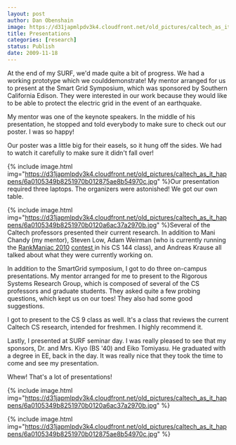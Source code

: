 ```yaml
---
layout: post
author: Dan Obenshain
image: https://d31japmlpdv3k4.cloudfront.net/old_pictures/caltech_as_it_happens/6a0105349b8251970b012875ae8b15970c.jpg
title: Presentations
categories: [research]
status: Publish
date: 2009-11-18
---
```



At the end of my SURF, we'd made quite a bit of progress. We had a working prototype which we coulddemonstrate!
My mentor arranged for us to present at the Smart Grid Symposium, which was sponsored by Southern California Edison. They were interested in our work because they would like to be able to protect the electric grid in the event of an earthquake.

My mentor was one of the keynote speakers. In the middle of his presentation, he stopped and told everybody to make sure to check out our poster. I was so happy!

Our poster was a little big for their easels, so it hung off the sides. We had to watch it carefully to make sure it didn't fall over!


{% include image.html img="https://d31japmlpdv3k4.cloudfront.net/old_pictures/caltech_as_it_happens/6a0105349b8251970b012875ae8b54970c.jpg" %}Our presentation required three laptops. The organizers were astonished! We got our own table.


{% include image.html img="https://d31japmlpdv3k4.cloudfront.net/old_pictures/caltech_as_it_happens/6a0105349b8251970b0120a6ac37a2970b.jpg" %}Several of the Caltech professors presented their current research. In addition to Mani Chandy (my mentor), Steven Low, Adam Weirman (who is currently running the <a href="https://rankmaniac2010.blogspot.com/" title="RankManiac 2010 contest for CS 144">RankManiac 2010</a> <a href="https://rankmaniac2010.org">contest </a>in his CS 144 class), and Andreas Krause all talked about what they were currently working on.

In addition to the SmartGrid symposium, I got to do three on-campus presentations. My mentor arranged for me to present to the Rigorous Systems Research Group, which is composed of several of the CS professors and graduate students. They asked quite a few probing questions, which kept us on our toes! They also had some good suggestions.

I got to present to the CS 9 class as well. It's a class that reviews the current Caltech CS research, intended for freshmen. I highly recommend it.

Lastly, I presented at SURF seminar day. I was really pleased to see that my sponsors, Dr. and Mrs. Kiyo (BS '40) and Eiko Tomiyasu. He graduated with a degree in EE, back in the day. It was really nice that they took the time to come and see my presentation.

Whew! That's a lot of presentations!

{% include image.html img="https://d31japmlpdv3k4.cloudfront.net/old_pictures/caltech_as_it_happens/6a0105349b8251970b0120a6ac37a2970b.jpg" %}

{% include image.html img="https://d31japmlpdv3k4.cloudfront.net/old_pictures/caltech_as_it_happens/6a0105349b8251970b012875ae8b54970c.jpg" %}

